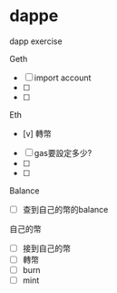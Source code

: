 # dappe
dapp exercise

Geth
 - [ ] import account  
 - [ ]   
 - [ ]   

Eth
 - [v] 轉幣  
 - [ ] gas要設定多少? 
 - [ ] 
 - [ ] 
 
Balance
 - [ ] 查到自己的幣的balance
 
自己的幣
 - [ ] 接到自己的幣
 - [ ] 轉幣
 - [ ] burn
 - [ ] mint
